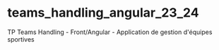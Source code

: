 # teams_handling_angular_23_24
TP Teams Handling - Front/Angular - Application de gestion d'équipes sportives
